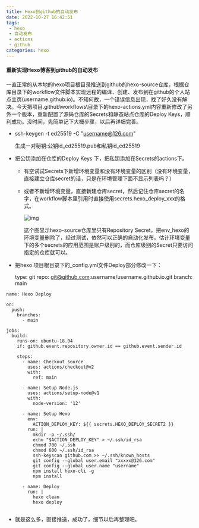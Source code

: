 ```yaml
---
title: Hexo到github的自动发布
date: 2022-10-27 16:42:51
tags:
 - hexo
 - 自动发布
 - actions
 - github
categories: hexo
---
```




#### 重新实现Hexo博客到github的自动发布

一直正常的从本地的hexo项目根目录推送到github的hexo-source仓库，根据仓库目录下的workflow文件脚本实现远程的编译、创建、发布到在github的个人站点主页(username.github.io)。不知何故，一个错误信息出现，找了好久没有解决。今天把项目\.github\workflows\目录下的hexo-actions.yml内容重新修改了另外一个版本，重新配置了源码仓库的Secrets和静态站点仓库的Deploy Keys，顺利成功。没时间，先简单记下大概步骤，以后再详细完善。

* ssh-keygen -t ed25519  -C "username@126.com"    

  生成一对秘钥:公钥id_ed25519.pub和私钥id_ed25519

* 把公钥添加在仓库的Deploy Keys 下，把私钥添加在Secrets的actions下。
  * 有空试试Secrets下新增环境变量和没有环境变量的区别（没有环境变量，直接建立仓库secret的话，只是在环境管理下面不显示列表吗？）
  
  * 或者不新增环境变量，直接新建仓库secret，然后记住仓库secret的名字，在workflow脚本里引用时直接使用secrets.hexo_deploy_xxx的格式。
  
    ![img](/images/RepositorySecrets.png)
  
    这个图显示hexo-source仓库里只有Repository Secret，把env_hexo的环境变量删除了，经过测试，依然可以正确的自动化发布。估计环境变量下的多个secrets的应用范围是账户级别的，而仓库级别的Secret只要访问指定的仓库就可以。
    
    <!--more-->
  
* 把hexo 项目根目录下的_config.yml文件Deploy部分修改一下：


    type: git
    repo: git@github.com:username/username.github.io.git
    branch: main

~~~
name: Hexo Deploy

on:
  push:
    branches:
      - main

jobs:
  build:
    runs-on: ubuntu-18.04
    if: github.event.repository.owner.id == github.event.sender.id

    steps:
      - name: Checkout source
        uses: actions/checkout@v2
        with:
          ref: main

      - name: Setup Node.js
        uses: actions/setup-node@v1
        with:
          node-version: '12'

      - name: Setup Hexo
        env:
          ACTION_DEPLOY_KEY: ${{ secrets.HEXO_DEPLOY_SECRET2 }}
        run: |
          mkdir -p ~/.ssh/
          echo "$ACTION_DEPLOY_KEY" > ~/.ssh/id_rsa
          chmod 700 ~/.ssh
          chmod 600 ~/.ssh/id_rsa
          ssh-keyscan github.com >> ~/.ssh/known_hosts
          git config --global user.email "xxxxx@126.com"
          git config --global user.name "username"
          npm install hexo-cli -g
          npm install

      - name: Deploy
        run: |
          hexo clean
          hexo deploy


~~~

* 就是这么多，直接推送，成功了，细节以后再整理吧。
